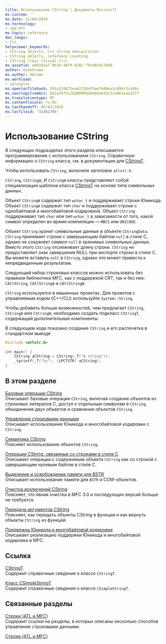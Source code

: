 ```yaml
---
title: Использование CString | Документы Microsoft
ms.custom: ''
ms.date: 11/04/2016
ms.technology:
- cpp-mfc
ms.topic: reference
dev_langs:
- C++
helpviewer_keywords:
- CString objects, C++ string manipulation
- CString objects, reference counting
- CString class (Visual C++)
ms.assetid: ed018aaf-8b10-46f9-828c-f9c092dc7609
author: mikeblome
ms.author: mblome
ms.workload:
- cplusplus
ms.openlocfilehash: 591a319671ea42236af5ae7e80ea1cb94c3c446c
ms.sourcegitcommit: be2a7679c2bd80968204dee03d13ca961eaa31ff
ms.translationtype: MT
ms.contentlocale: ru-RU
ms.lasthandoff: 05/03/2018
ms.locfileid: "32361705"
---
```

# <a name="using-cstring"></a>Использование CString
В следующих подразделах этого раздела описывается программирование с использованием `CString`. Справочную информацию о `CString` класса, см. в документации для [CStringT](../atl-mfc-shared/reference/cstringt-class.md).  
  
 Чтобы использовать `CString`, включите заголовок `atlstr.h`.  
  
 `CString`, `CStringA`, И `CStringW` классы представляют собой специализации шаблона класса [CStringT](../atl-mfc-shared/reference/cstringt-class.md) на основе типа символьных данных.  
  
 Объект `CStringW` содержит тип `wchar_t` и поддерживает строки Юникода. Объект `CStringA` содержит тип `char` и поддерживает строки с однобайтовой и многобайтовой кодировкой. Объект `CString` поддерживает тип `char` или тип `wchar_t` в зависимости от того, какой символ определен во время компиляции — `MBCS` или `UNICODE`.  
  
 Объект `CString` хранит символьные данные в объекте `CStringData`. `CString` принимает строки с завершающим байтом `null` в стиле C, однако не сохраняет символ `null` в хранимых символьных данных. Вместо этого `CString` отслеживает длину строки. `CString` не предоставляет знак завершения NULL при экспорте строки в стиле C. Вы можете вставить `null` в `CString`, однако это может привести к непредвиденным результатам.  
  
 Следующий набор строковых классов можно использовать без привязки библиотеки MFC, как с поддержкой CRT, так и без нее: `CAtlString`, `CAtlStringA` и `CAtlStringW`.  
  
 `CString` используется в машинных проектах. Для проектов с управляемым кодом (C++/CLI) используйте `System::String`.  
  
 Чтобы добавить больше возможностей, чем предлагает `CString`, `CStringA` или `CStringW`, необходимо создать подкласс `CStringT`, содержащий дополнительные компоненты.  
  
 В следующем коде показано создание `CString` и его распечатка в стандартном выводе:  
  
```cpp  
#include <atlstr.h>  
  
int main() {  
    CString aCString = CString(_T("A string"));  
    _tprintf(_T("%s"), (LPCTSTR) aCString);  
}  
```  
  
## <a name="in-this-section"></a>В этом разделе  
 [Базовые операции CString](../atl-mfc-shared/basic-cstring-operations.md)  
 Описывает базовые операции `CString`, включая создание объектов из строковых литералов C, доступ к отдельным символам в `CString`, объединение двух объектов и сравнение объектов `CString`.  
  
 [Управление строковыми данными](../atl-mfc-shared/string-data-management.md)  
 Описывает использование Юникода и многобайтовой кодировки с `CString`.  
  
 [Семантика CString](../atl-mfc-shared/cstring-semantics.md)  
 Поясняет использование объектов `CString`.  
  
 [Операции CString, связанные со строками в стиле C](../atl-mfc-shared/cstring-operations-relating-to-c-style-strings.md)  
 Описывает операции с содержимым объекта `CString` как со строкой с завершающим нулевым байтом в стиле C.  
  
 [Выделение и освобождение памяти для BSTR](../atl-mfc-shared/allocating-and-releasing-memory-for-a-bstr.md)  
 Описывает использование памяти для `BSTR` и COM-объектов.  
  
 [Очистка исключений CString](../atl-mfc-shared/cstring-exception-cleanup.md)  
 Поясняет, что явная очистка в MFC 3.0 и последующих версий больше не требуется.  
  
 [Передача аргументов CString](../atl-mfc-shared/cstring-argument-passing.md)  
 Поясняет, как передать объекты CString в функции и как вернуть объекты `CString` из функций.  
  
 [Поддержка Юникода и многобайтовой кодировки](../atl-mfc-shared/unicode-and-multibyte-character-set-mbcs-support.md)  
 Описывает реализацию поддержки Юникода и многобайтовой кодировки в MFC.  
  
## <a name="reference"></a>Ссылка  
 [CStringT](../atl-mfc-shared/reference/cstringt-class.md)  
 Содержит справочные сведения о классе `CStringT`.  
  
 [Класс CSimpleStringT](../atl-mfc-shared/reference/csimplestringt-class.md)  
 Содержит справочные сведения о классе `CSimpleStringT`.  
  
## <a name="related-sections"></a>Связанные разделы  
 [Строки (ATL и MFC)](../atl-mfc-shared/strings-atl-mfc.md)  
 Содержит ссылки на разделы, в которых описаны несколько способов управления строковыми данными.  
  
 [Строки (ATL и MFC)](../atl-mfc-shared/strings-atl-mfc.md)

